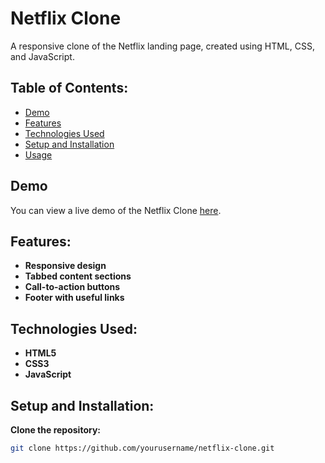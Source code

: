 # **Netflix Clone**
A responsive clone of the Netflix landing page, created using HTML, CSS, and JavaScript.

## **Table of Contents:**
- [Demo](#demo)
- [Features](#features)
- [Technologies Used](#technologies-used)
- [Setup and Installation](#setup-and-installation)
- [Usage](#usage)

## **Demo**
You can view a live demo of the Netflix Clone [here](#).

## **Features:**
- **Responsive design**
- **Tabbed content sections**
- **Call-to-action buttons**
- **Footer with useful links**

## **Technologies Used:**
- **HTML5**
- **CSS3**
- **JavaScript**

## **Setup and Installation:**
**Clone the repository:**
```bash
git clone https://github.com/yourusername/netflix-clone.git
